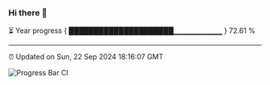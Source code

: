 ### Hi there 👋

⏳ Year progress { █████████████████████▁▁▁▁▁▁▁▁▁ } 72.61 %

---

⏰ Updated on Sun, 22 Sep 2024 18:16:07 GMT

![Progress Bar CI](https://github.com/liununu/liununu/workflows/Progress%20Bar%20CI/badge.svg)
